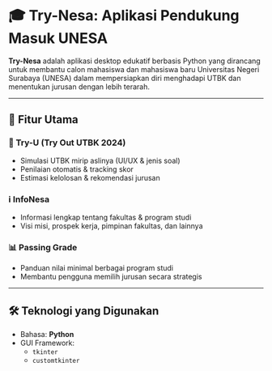 # 🎓 Try-Nesa: Aplikasi Pendukung Masuk UNESA

**Try-Nesa** adalah aplikasi desktop edukatif berbasis Python yang dirancang untuk membantu calon mahasiswa dan mahasiswa baru Universitas Negeri Surabaya (UNESA) dalam mempersiapkan diri menghadapi UTBK dan menentukan jurusan dengan lebih terarah.

---

## 🚀 Fitur Utama

### 🎯 Try-U (Try Out UTBK 2024)
- Simulasi UTBK mirip aslinya (UI/UX & jenis soal)
- Penilaian otomatis & tracking skor
- Estimasi kelolosan & rekomendasi jurusan

### ℹ️ InfoNesa
- Informasi lengkap tentang fakultas & program studi
- Visi misi, prospek kerja, pimpinan fakultas, dan lainnya

### 📊 Passing Grade
- Panduan nilai minimal berbagai program studi
- Membantu pengguna memilih jurusan secara strategis

---

## 🛠 Teknologi yang Digunakan

- Bahasa: **Python**
- GUI Framework:
  - `tkinter`
  - `customtkinter`
